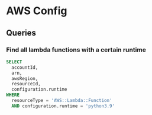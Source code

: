 # AWS Config

## Queries

### Find all lambda functions with a certain runtime

```sql
SELECT
  accountId,
  arn,
  awsRegion,
  resourceId,
  configuration.runtime
WHERE
  resourceType = 'AWS::Lambda::Function'
  AND configuration.runtime = 'python3.9'
```
